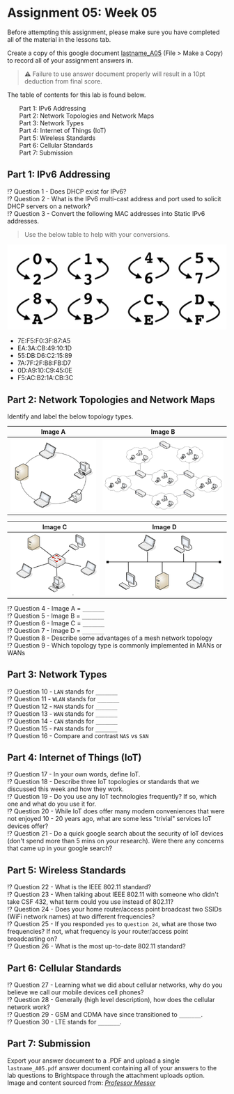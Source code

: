 # Assignment 05: Week 05

Before attempting this assignment, please make sure you have completed all of the material in the lessons tab. 

Create a copy of this google document [lastname_A05](https://docs.google.com/document/d/11bDFfc-4dLrManqATa_dON7dukZAJwUeJ-j1OPO9Dlc/edit?usp=sharing) (File > Make a Copy) to record all of your assignment answers in.

> :warning: Failure to use answer document properly will result in a 10pt deduction from final score.

The table of contents for this lab is found below.

&nbsp;&nbsp;&nbsp;&nbsp;&nbsp;&nbsp; Part 1: IPv6 Addressing <br>
&nbsp;&nbsp;&nbsp;&nbsp;&nbsp;&nbsp; Part 2: Network Topologies and Network Maps <br>
&nbsp;&nbsp;&nbsp;&nbsp;&nbsp;&nbsp; Part 3: Network Types <br>
&nbsp;&nbsp;&nbsp;&nbsp;&nbsp;&nbsp; Part 4: Internet of Things (IoT) <br>
&nbsp;&nbsp;&nbsp;&nbsp;&nbsp;&nbsp; Part 5: Wireless Standards<br>
&nbsp;&nbsp;&nbsp;&nbsp;&nbsp;&nbsp; Part 6: Cellular Standards <br>
&nbsp;&nbsp;&nbsp;&nbsp;&nbsp;&nbsp; Part 7: Submission <br>

## Part 1: IPv6 Addressing

:interrobang: Question 1 - Does DHCP exist for IPv6? <br>
:interrobang: Question 2 - What is the IPv6 multi-cast address and port used to solicit DHCP servers on a network? <br>
:interrobang: Question 3 - Convert the following MAC addresses into Static IPv6 addresses.  <br>

> Use the below table to help with your conversions.

<img src = "images/fig1.png" width = 700px>

* 7E:F5:F0:3F:87:A5
* EA:3A:CB:49:10:1D
* 55:DB:D6:C2:15:89
* 7A:7F:2F:B8:FB:D7
* 0D:A9:10:C9:45:0E
* F5:AC:B2:1A:CB:3C


## Part 2: Network Topologies and Network Maps

Identify and label the below topology types.

| Image A             |  Image B |
:-------------------------:|:-------------------------:
![](images/fig2.png)  |  ![](images/fig3.png)

| Image C             |  Image D |
:-------------------------:|:-------------------------:
![](images/fig4.png)  |  ![](images/fig5.png)



:interrobang: Question 4 - Image A = `_______` <br>
:interrobang: Question 5 - Image B = `_______` <br>
:interrobang: Question 6 - Image C = `_______` <br>
:interrobang: Question 7 - Image D = `_______` <br>
:interrobang: Question 8 - Describe some advantages of a mesh network topology <br>
:interrobang: Question 9 - Which topology type is commonly implemented in MANs or WANs <br>


## Part 3: Network Types

:interrobang: Question 10 - `LAN` stands for  `_______` <br>
:interrobang: Question 11 - `WLAN` stands for  `_______` <br>
:interrobang: Question 12 - `MAN` stands for  `_______` <br>
:interrobang: Question 13 - `WAN` stands for  `_______` <br>
:interrobang: Question 14 - `CAN` stands for  `_______` <br>
:interrobang: Question 15 - `PAN` stands for  `_______` <br>
:interrobang: Question 16 - Compare and contrast `NAS` vs `SAN` <br>

## Part 4: Internet of Things (IoT)

:interrobang: Question 17 - In your own words, define IoT. <br>
:interrobang: Question 18 - Describe three IoT topologies or standards that we discussed this week and how they work.<br>
:interrobang: Question 19 - Do you use any IoT technologies frequently? If so, which one and what do you use it for. <br>
:interrobang: Question 20 - While IoT does offer many modern conveniences that were not enjoyed 10 - 20 years ago, what are some less "trivial" services IoT devices offer? <br>
:interrobang: Question 21 - Do a quick google search about the security of IoT devices (don't spend more than 5 mins on your research). Were there any concerns that came up in your google search? <br>

## Part 5: Wireless Standards

:interrobang: Question 22 - What is the IEEE 802.11 standard? <br>
:interrobang: Question 23 - When talking about IEEE 802.11 with someone who didn't take CSF 432, what term could you use instead of 802.11? <br>
:interrobang: Question 24 - Does your home router/access point broadcast two SSIDs (WiFi network names) at two different frequencies? <br>
:interrobang: Question 25 - If you responded `yes` to `question 24`, what are those two frequencies? If not, what frequency is your router/access point broadcasting on? <br>
:interrobang: Question 26 - What is the most up-to-date 802.11 standard?<br>

## Part 6: Cellular Standards

:interrobang: Question 27 - Learning what we did about cellular networks, why do you believe we call our mobile devices cell phones? <br>
:interrobang: Question 28 - Generally (high level description), how  does the cellular network work?<br>
:interrobang: Question 29 - GSM and CDMA have since transitioned to `_______`.<br>
:interrobang: Question 30 - LTE stands for `_______`.<br>

## Part 7: Submission

Export your answer document to a .PDF and upload a single `lastname_A05.pdf` answer document containing all of your answers to the lab questions to Brightspace through the attachment uploads option. <br> Image and content sourced from: *[Professor Messer](https://www.professormesser.com/)*
